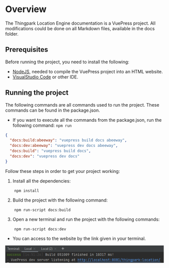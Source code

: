 # Overview
The Thingpark Location Engine documentation is a VuePress project.
All modifications could be done on all Markdown files, available in the docs folder.

## Prerequisites

Before running the project, you need to install the following:
* [NodeJS](https://nodejs.org/en/download/), needed to compile the VuePress project into an HTML website.
* [VisualStudio Code](https://code.visualstudio.com/download) or other IDE.

## Running the project

The following commands are all commands used to run the project.
These commands can be found in the package.json. 

* If you want to execute all the commands from the package.json, run the following command: ```npm run```

```json
{
  "docs:build:abeeway": "vuepress build docs abeeway",
  "docs:dev:abeeway": "vuepress dev docs abeeway",
  "docs:build": "vuepress build docs",
  "docs:dev": "vuepress dev docs"
}
```

Follow these steps in order to get your project working:

1. Install all the dependencies:

```
    npm install
```
2. Build the project with the following command:

```
    npm run-script docs:build
```
   
3. Open a new terminal and run the project with the following commands:

```
    npm run-script docs:dev
```

* You can access to the website by the link given in your terminal.

![terminal_link](./img/terminal_link.png)
